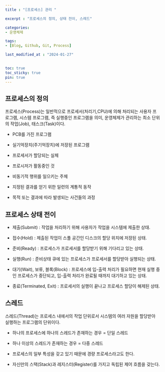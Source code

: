 ```yaml
---
title : "[프로세스] 관리 "

excerpt : "프로세스의 정의, 상태 전이, 스레드"

categories:
- 운영체제

tags: 
- [Blog, Github, Git, Process]

last_modified_at : "2024-01-27"
  

toc: true
toc_sticky: true
pin: true
---
```


## 프로세스의 정의

프로세스(Process)는 일반적으로 프로세서(처리기,CPU)에 의해 처리되는 사용자 프로그램, 시스템 프로그램, 즉 실행중인 프로그램을 의미, 운영체제가 관리하는 최소 단위의 작업(Job), 태스크(Task)이다.

- PCB를 가진 프로그램
  
- 실기억장치(주기억장치)에 저장된 프로그램
  
- 프로세서가 할당되는 실체
  
- 프로시저가 활동중인 것
  
- 비동기적 행위를 일으키는 주체
  
- 지정된 결과를 얻기 위한 일련의 계통적 동작
  
- 목적 또는 결과에 따라 발생되는 사건들의 과정

## 프로세스 상태 전이

- 제출(Submit) : 작업을 처리하기 위해 사용자가 작업을 시스템에 제출한 상태.
  
- 접수(Hold) : 제출된 작업이 스풀 공간인 디스크의 할당 위치에 저장된 상태.
  
- 준비(Ready) : 프로세스가 프로세서를 할당받기 위해 기다리고 있는 상태.

- 실행(Run) : 준비상태 큐에 있는 프로세스가 프로세서를 할당받아 실행되는 상태.

- 대기(Wait), 보류, 블록(Block) : 프로세스에 입-출력 처리가 필요하면 현재 실행 중인 프로세스가 중단되고, 입-출력 처리가 완료될 때까지 대기하고 있는 상태.

- 종료(Terminated, Exit) : 프로세서의 실행이 끝나고 프로세스 할당이 해제된 상태.


## 스레드

스레드(Thread)는 프로세스 내에서의 작업 단위로서 시스템의 여러 자원을 할당받아 실행하는 프로그램의 단위이다.

- 하나의 프로세스에 하나의 스레드가 존재하는 경우 = 단일 스레드

- 하나 이상의 스레드가 존재하는 경우 = 다중 스레드

- 프로세스의 일부 특성을 갖고 있기 때문에 경량 프로세스라고도 한다.

- 자신만의 스택(Stack)과 레지스터(Register)를 가지고 독립된 제어 흐름을 갖는다.